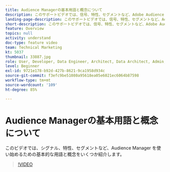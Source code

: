```yaml
---
title: Audience Managerの基本用語と概念について
description: このサポートビデオでは、信号、特性、セグメントなど、Adobe Audience Manager を使いはじめるための基本的な用語と概念について説明します。
landing-page-description: このサポートビデオでは、信号、特性、セグメントなど、Adobe Audience Manager を使いはじめるための基本的な用語と概念について説明します。
short-description: このサポートビデオでは、信号、特性、セグメントなど、Adobe Audience Manager を使いはじめるための基本的な用語と概念について説明します。
feature: Overview
topics: null
activity: understand
doc-type: feature video
team: Technical Marketing
kt: 5037
thumbnail: 33887.jpg
role: User, Developer, Data Engineer, Architect, Data Architect, Admin, Leader
level: Beginner
exl-id: 9721e178-b92d-427b-8621-9ca1958d934c
source-git-commit: f3efc9be51080a95618ea05e6021ec6064b87598
workflow-type: tm+mt
source-wordcount: '109'
ht-degree: 85%

---
```


# Audience Managerの基本用語と概念について

このビデオでは、シグナル、特性、セグメントなど、Audience Manager を使い始めるための基本的な用語と概念をいくつか紹介します。

>[!VIDEO](https://video.tv.adobe.com/v/37112/?quality=12&captions=jpn)
